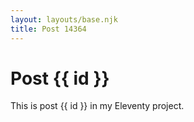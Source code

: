 ```yaml
---
layout: layouts/base.njk
title: Post 14364
---
```


# Post {{ id }}

This is post {{ id }} in my Eleventy project.
